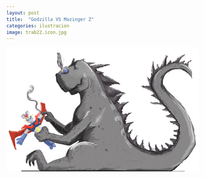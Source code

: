 ```yaml
---
layout: post
title:  "Godzilla VS Mazinger Z"
categories: ilustracion
image: trab22.icon.jpg
---
```


![imagen](/img/trab22.jpg)
